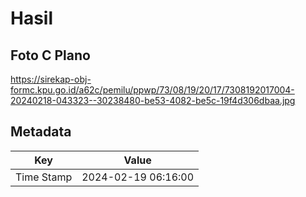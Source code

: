 # Hasil

## Foto C Plano

https://sirekap-obj-formc.kpu.go.id/a62c/pemilu/ppwp/73/08/19/20/17/7308192017004-20240218-043323--30238480-be53-4082-be5c-19f4d306dbaa.jpg


## Metadata

| Key        | Value               |
| ---------- | ------------------- |
| Time Stamp | 2024-02-19 06:16:00 |



